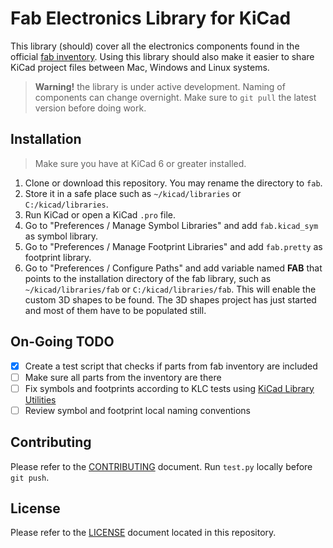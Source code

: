# Fab Electronics Library for KiCad

This library (should) cover all the electronics components found in the official [fab inventory](http://fab.cba.mit.edu/about/fab/inv.html). Using this library should also make it easier to share KiCad project files between Mac, Windows and Linux systems.

> **Warning!** the library is under active development. Naming of components can change overnight. Make sure to `git pull` the latest version before doing work.

## Installation

> Make sure you have at KiCad 6 or greater installed.

1. Clone or download this repository. You may rename the directory to `fab`.
2. Store it in a safe place such as `~/kicad/libraries` or `C:/kicad/libraries`.
3. Run KiCad or open a KiCad `.pro` file.
4. Go to "Preferences / Manage Symbol Libraries" and add `fab.kicad_sym` as symbol library.
5. Go to "Preferences / Manage Footprint Libraries" and add `fab.pretty` as footprint library.
6. Go to "Preferences / Configure Paths" and add variable named **FAB** that points to the installation directory of the fab library, such as `~/kicad/libraries/fab` or `C:/kicad/libraries/fab`. This will enable the custom 3D shapes to be found. The 3D shapes project has just started and most of them have to be populated still.

## On-Going TODO

- [x] Create a test script that checks if parts from fab inventory are included
- [ ] Make sure all parts from the inventory are there
- [ ] Fix symbols and footprints according to KLC tests using [KiCad Library Utilities](https://gitlab.com/kicad/libraries/kicad-library-utils)
- [ ] Review symbol and footprint local naming conventions

## Contributing

Please refer to the [CONTRIBUTING](CONTRIBUTING.md) document. Run `test.py` locally before `git push`.

## License

Please refer to the [LICENSE](LICENSE) document located in this repository.
